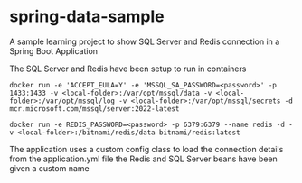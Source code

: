 # spring-data-sample
A sample learning project to show SQL Server and Redis connection in a Spring Boot Application

The SQL Server and Redis have been setup to run in containers

`
docker run -e 'ACCEPT_EULA=Y' -e 'MSSQL_SA_PASSWORD=<password>' -p 1433:1433 -v <local-folder>:/var/opt/mssql/data -v <local-folder>:/var/opt/mssql/log -v <local-folder>:/var/opt/mssql/secrets -d mcr.microsoft.com/mssql/server:2022-latest
`

`
docker run -e REDIS_PASSWORD=<password> -p 6379:6379 --name redis -d -v <local-folder>:/bitnami/redis/data bitnami/redis:latest
`

The application uses a custom config class to load the connection details from the application.yml file
the Redis and SQL Server beans have been given a custom name